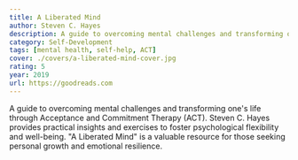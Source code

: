 ```yaml
---
title: A Liberated Mind
author: Steven C. Hayes
description: A guide to overcoming mental challenges and transforming one's life through Acceptance and Commitment Therapy (ACT).
category: Self-Development
tags: [mental health, self-help, ACT]
cover: ./covers/a-liberated-mind-cover.jpg
rating: 5
year: 2019
url: https://goodreads.com
---
```


A guide to overcoming mental challenges and transforming one's life through Acceptance and Commitment Therapy (ACT). Steven C. Hayes provides practical insights and exercises to foster psychological flexibility and well-being. "A Liberated Mind" is a valuable resource for those seeking personal growth and emotional resilience.
